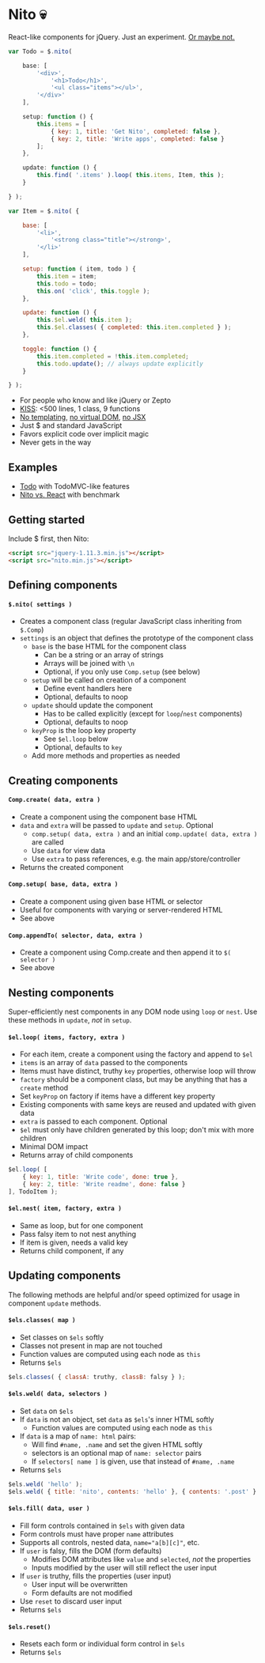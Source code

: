 # Nito :skull:

React-like components for jQuery.
Just an experiment. [Or maybe not.](https://rawgit.com/morris/nito/master/examples/nito-vs-react/)

```js
var Todo = $.nito(

	base: [
		'<div>',
			'<h1>Todo</h1>',
			'<ul class="items"></ul>',
		'</div>'
	],

	setup: function () {
		this.items = [
			{ key: 1, title: 'Get Nito', completed: false },
			{ key: 2, title: 'Write apps', completed: false }
		];
	},

	update: function () {
		this.find( '.items' ).loop( this.items, Item, this );
	}

} );

var Item = $.nito( {

	base: [
		'<li>',
			'<strong class="title"></strong>',
		'</li>'
	],

	setup: function ( item, todo ) {
		this.item = item;
		this.todo = todo;
		this.on( 'click', this.toggle );
	},

	update: function () {
		this.$el.weld( this.item );
		this.$el.classes( { completed: this.item.completed } );
	},

	toggle: function () {
		this.item.completed = !this.item.completed;
		this.todo.update(); // always update explicitly
	}

} );
```

- For people who know and like jQuery or Zepto
- [KISS](http://people.apache.org/~fhanik/kiss.html): <500 lines, 1 class, 9 functions
- [No templating](http://blog.nodejitsu.com/micro-templates-are-dead/),
[no virtual DOM](http://blog.500tech.com/is-reactjs-fast/),
[no JSX](https://www.pandastrike.com/posts/20150311-react-bad-idea)
- Just $ and standard JavaScript
- Favors explicit code over implicit magic
- Never gets in the way


## Examples

- [Todo](https://rawgit.com/morris/nito/master/examples/todo/) with TodoMVC-like features
- [Nito vs. React](https://rawgit.com/morris/nito/master/examples/nito-vs-react/) with benchmark


## Getting started

Include $ first, then Nito:

```html
<script src="jquery-1.11.3.min.js"></script>
<script src="nito.min.js"></script>
```


## Defining components

#### `$.nito( settings )`

- Creates a component class (regular JavaScript class inheriting from `$.Comp`)
- `settings` is an object that defines the prototype of the component class
	- `base` is the base HTML for the component class
		- Can be a string or an array of strings
		- Arrays will be joined with `\n`
		- Optional, if you only use `Comp.setup` (see below)
	- `setup` will be called on creation of a component
		- Define event handlers here
		- Optional, defaults to noop
	- `update` should update the component
		- Has to be called explicitly (except for `loop`/`nest` components)
		- Optional, defaults to noop
	- `keyProp` is the loop key property
		- See `$el.loop` below
		- Optional, defaults to `key`
	- Add more methods and properties as needed

## Creating components

#### `Comp.create( data, extra )`

- Create a component using the component base HTML
- `data` and `extra` will be passed to `update` and `setup`. Optional
	- `comp.setup( data, extra )` and an initial `comp.update( data, extra )` are called
	- Use `data` for view data
	- Use `extra` to pass references, e.g. the main app/store/controller
- Returns the created component

#### `Comp.setup( base, data, extra )`

- Create a component using given base HTML or selector
- Useful for components with varying or server-rendered HTML
- See above

#### `Comp.appendTo( selector, data, extra )`

- Create a component using Comp.create and then append it to `$( selector )`
- See above

## Nesting components

Super-efficiently nest components in any DOM node using `loop` or `nest`.
Use these methods in `update`, *not* in `setup`.

#### `$el.loop( items, factory, extra )`

- For each item, create a component using the factory and append to `$el`
- `items` is an array of `data` passed to the components
- Items must have distinct, truthy `key` properties, otherwise loop will throw
- `factory` should be a component class, but may be anything that has a `create` method
- Set `keyProp` on factory if items have a different key property
- Existing components with same keys are reused and updated with given data
- `extra` is passed to each component. Optional
- `$el` must only have children generated by this loop; don't mix with more children
- Minimal DOM impact
- Returns array of child components

```js
$el.loop( [
	{ key: 1, title: 'Write code', done: true },
	{ key: 2, title: 'Write readme', done: false }
], TodoItem );
```

#### `$el.nest( item, factory, extra )`

- Same as loop, but for one component
- Pass falsy item to not nest anything
- If item is given, needs a valid key
- Returns child component, if any

## Updating components

The following methods are helpful and/or speed optimized
for usage in component `update` methods.

#### `$els.classes( map )`

- Set classes on `$els` softly
- Classes not present in map are not touched
- Function values are computed using each node as `this`
- Returns `$els`

```js
$els.classes( { classA: truthy, classB: falsy } );
```

#### `$els.weld( data, selectors )`

- Set `data` on `$els`
- If `data` is not an object, set `data` as `$els`'s inner HTML softly
	- Function values are computed using each node as `this`
- If `data` is a map of `name: html` pairs:
	- Will find `#name, .name` and set the given HTML softly
	- selectors is an optional map of `name: selector` pairs
	- If `selectors[ name ]` is given, use that instead of `#name, .name`
- Returns `$els`

```js
$els.weld( 'hello' );
$els.weld( { title: 'nito', contents: 'hello' }, { contents: '.post' } );
```

#### `$els.fill( data, user )`

- Fill form controls contained in `$els` with given data
- Form controls must have proper `name` attributes
- Supports all controls, nested data, `name="a[b][c]"`, etc.
- If `user` is falsy, fills the DOM (form defaults)
 	- Modifies DOM attributes like `value` and `selected`, *not* the properties
	- Inputs modified by the user will still reflect the user input
- If `user` is truthy, fills the properties (user input)
	- User input will be overwritten
	- Form defaults are not modified
- Use `reset` to discard user input
- Returns `$els`

#### `$els.reset()`

- Resets each form or individual form control in `$els`
- Returns `$els`
